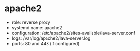 # apache2

* role: reverse proxy
* systemd name: apache2
* configuration: /etc/apache2/sites-available/lava-server.conf
* logs: /var/log/apache2/lava-server.log
* ports: 80 and 443 (if configured)
